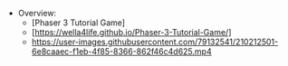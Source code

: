 - Overview:
  - [Phaser 3 Tutorial Game]
  - [https://wella4life.github.io/Phaser-3-Tutorial-Game/]
  - https://user-images.githubusercontent.com/79132541/210212501-6e8caaec-f1eb-4f85-8366-862f46c4d625.mp4


